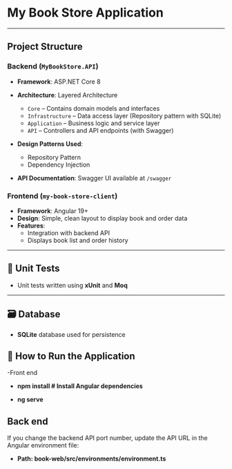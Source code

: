 
# My Book Store Application
---

##  Project Structure

### Backend (`MyBookStore.API`)
- **Framework**: ASP.NET Core 8
- **Architecture**: Layered Architecture
  - `Core` – Contains domain models and interfaces
  - `Infrastructure` – Data access layer (Repository pattern with SQLite)
  - `Application` – Business logic and service layer
  - `API` – Controllers and API endpoints (with Swagger)
- **Design Patterns Used**:
  - Repository Pattern
  - Dependency Injection
    
- **API Documentation**: Swagger UI available at `/swagger`

### Frontend (`my-book-store-client`)
- **Framework**: Angular 19+
- **Design**: Simple, clean layout to display book and order data
- **Features**:
  - Integration with backend API
  - Displays book list and order history

---
## 🧪 Unit Tests

- Unit tests written using **xUnit** and **Moq**
---

## 🗃️ Database

- **SQLite** database used for persistence

## 🚀 How to Run the Application
-Front end 

- **npm install # Install Angular dependencies**

- **ng serve**

## Back end 
If you change the backend API port number, update the API URL in the Angular environment file:
- **Path: book-web/src/environments/environment.ts**
